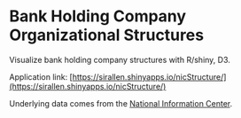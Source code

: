 # Bank Holding Company Organizational Structures

Visualize bank holding company structures with R/shiny, D3.

Application link:
[https://sirallen.shinyapps.io/nicStructure/](https://sirallen.shinyapps.io/nicStructure/)

Underlying data comes from the [National Information Center](https://www.ffiec.gov/nicpubweb/nicweb/SearchForm.aspx).


